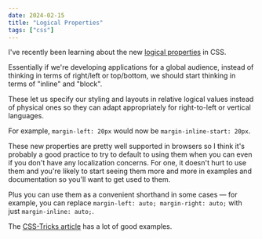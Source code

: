 ```yaml
---
date: 2024-02-15
title: "Logical Properties"
tags: ["css"]
---
```



I've recently been learning about the new [logical properties](https://web.dev/learn/css/logical-properties) in CSS.

Essentially if we're developing applications for a global audience, instead of thinking in terms of right/left or top/bottom, we should start thinking in terms of "inline" and "block".

These let us specify our styling and layouts in relative logical values instead of physical ones so they can adapt appropriately for right-to-left or vertical languages.

For example, `margin-left: 20px` would now be `margin-inline-start: 20px`.

These new properties are pretty well supported in browsers so I think it's probably a good practice to try to default to using them when you can even if you don't have any localization concerns.
For one, it doesn't hurt to use them and you're likely to start seeing them more and more in examples and documentation so you'll want to get used to them.

Plus you can use them as a convenient shorthand in some cases — for example, you can replace `margin-left: auto; margin-right: auto;` with just `margin-inline: auto;`.

The [CSS-Tricks article](https://css-tricks.com/css-logical-properties-and-values/) has a lot of good examples.
